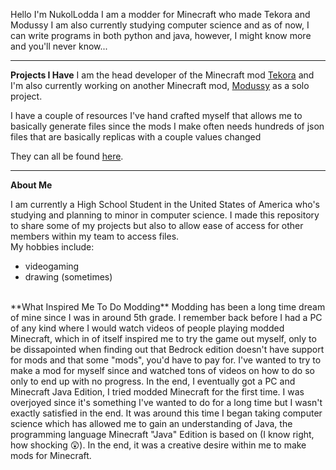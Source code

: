 Hello I'm NukolLodda
I am a modder for Minecraft who made Tekora and Modussy
I am also currently studying computer science and as of now, I can write
programs in both python and java, however, I might know more and you'll
never know...

---
**Projects I Have**
I am the head developer of the Minecraft mod <a href=https://github.com/NukolLodda/Tekora>Tekora</a> and
I'm also currently working on another Minecraft mod, <a href=https://github.com/NukolLodda/Modussy>Modussy</a> as a solo project.

I have a couple of resources I've hand crafted myself that allows me to basically generate files since the mods
I make often needs hundreds of json files that are basically replicas with a couple values changed

They can all be found <a href=https://github.com/NukolLodda/MinecraftModdingFacilitater>here</a>.

---
**About Me**

I am currently a High School Student in the United States of America who's studying and planning to
minor in computer science. I made this repository to share some of my projects but also to allow ease
of access for other members within my team to access files.
<br>
My hobbies include:
- videogaming
- drawing (sometimes)

<br>
**What Inspired Me To Do Modding**
Modding has been a long time dream of mine since I was in around 5th grade. I remember back before I had a PC of any kind
where I would watch videos of people playing modded Minecraft, which in of itself inspired me to try the game
out myself, only to be dissapointed when finding out that Bedrock edition doesn't have support for mods and that some
"mods", you'd have to pay for. I've wanted to try to make a mod for myself since and watched tons of videos on how to do
so only to end up with no progress. In the end, I eventually got a PC and Minecraft Java Edition, I tried modded Minecraft
for the first time.
I was overjoyed since it's something I've wanted to do for a long time but I wasn't exactly satisfied in the end. It was
around this time I began taking computer science which has allowed me to gain an understanding of Java, the programming language
Minecraft "Java" Edition is based on (I know right, how shocking 😲). In the end, it was a creative desire within me
to make mods for Minecraft.
